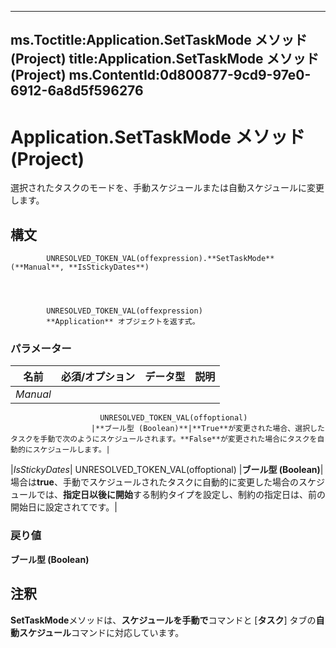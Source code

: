 

---
ms.Toctitle:Application.SetTaskMode メソッド (Project)
title:Application.SetTaskMode メソッド (Project)
ms.ContentId:0d800877-9cd9-97e0-6912-6a8d5f596276
---
# Application.SetTaskMode メソッド (Project)




選択されたタスクのモードを、手動スケジュールまたは自動スケジュールに変更します。

## 構文

            UNRESOLVED_TOKEN_VAL(offexpression).**SetTaskMode**(**Manual**, **IsStickyDates**)




            UNRESOLVED_TOKEN_VAL(offexpression)
            **Application** オブジェクトを返す式。

### パラメーター

|**名前**|**必須/オプション**|**データ型**|**説明**|
|---|---|---|---|
|*Manual*|
                        UNRESOLVED_TOKEN_VAL(offoptional)
                      |**ブール型 (Boolean)**|**True**が変更された場合、選択したタスクを手動で次のようにスケジュールされます。**False**が変更された場合にタスクを自動的にスケジュールします。|
|*IsStickyDates*|
                        UNRESOLVED_TOKEN_VAL(offoptional)
                      |**ブール型 (Boolean)**|場合は**true**、手動でスケジュールされたタスクに自動的に変更した場合のスケジュールでは、**指定日以後に開始**する制約タイプを設定し、制約の指定日は、前の開始日に設定されてです。|



### 戻り値
**ブール型 (Boolean)**





## 注釈
**SetTaskMode**メソッドは、**スケジュールを手動で**コマンドと [**タスク**] タブの**自動スケジュール**コマンドに対応しています。




